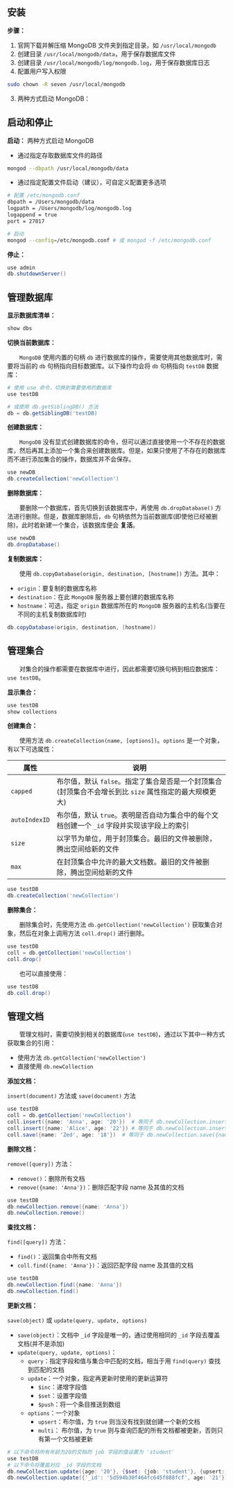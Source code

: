 ## 安装

**步骤：**

1. 官网下载并解压缩 MongoDB 文件夹到指定目录，如 `/usr/local/mongodb`
2. 创建目录 `/usr/local/mongodb/data`，用于保存数据库文件
3. 创建目录 `/usr/local/mongodb/log/mongodb.log`，用于保存数据库日志
4. 配置用户写入权限

```sh
sudo chown -R seven /usr/local/mongodb
```

3. 两种方式启动 MongoDB：

## 启动和停止

**启动：** 两种方式启动 MongoDB
+ 通过指定存取数据库文件的路径
```sh
mongod --dbpath /usr/local/mongodb/data
```

+ 通过指定配置文件启动（建议），可自定义配置更多选项
```sh
# 配置 /etc/mongodb.conf
dbpath = /Users/mongodb/data
logpath = /Users/mongodb/log/mongodb.log
logappend = true
port = 27017

# 启动
mongod --config=/etc/mongodb.conf # 或 mongod -f /etc/mongodb.conf
```


**停止：**

```powershell
use admin
db.shutdownServer()
```




## 管理数据库

**显示数据库清单：**

```powershell
show dbs
```

**切换当前数据库：**

&emsp;&emsp;`MongoDB` 使用内置的句柄 `db` 进行数据库的操作，需要使用其他数据库时，需要将当前的 `db` 句柄指向目标数据库。以下操作均会将 `db` 句柄指向 `testDB` 数据库：
```powershell
# 使用 use 命令，切换到需要使用的数据库
use testDB

# 或使用 db.getSiblingDB() 方法
db = db.getSiblingDB('testDB)
```

**创建数据库：**

&emsp;&emsp;`MongoDB` 没有显式创建数据库的命令，但可以通过直接使用一个不存在的数据库，然后再其上添加一个集合来创建数据库。但是，如果只使用了不存在的数据库而不进行添加集合的操作，数据库并不会保存。

```powershell
use newDB
db.createCollection('newCollection')
```

**删除数据库：**

&emsp;&emsp;要删除一个数据库，首先切换到该数据库中，再使用 `db.dropDatabase()` 方法进行删除。但是，数据库删除后，`db` 句柄依然为当前数据库(即使他已经被删除)，此时若新建一个集合，该数据库便会 **复活**。

```powershell
use newDB
db.dropDatabase()
```

**复制数据库：**

&emsp;&emsp;使用 `db.copyDatabase(origin, destination, [hostname])` 方法。其中：
+ `origin`：要复制的数据库名称
+ `destination`：在此 `MongoDB` 服务器上要创建的数据库名称
+ `hostname`：可选，指定 `origin` 数据库所在的 `MongoDB` 服务器的主机名(当要在不同的主机复制数据库时)

```powershell
db.copyDatabase(origin, destination, [hostname])
```



## 管理集合

&emsp;&emsp;对集合的操作都需要在数据库中进行，因此都需要切换句柄到相应数据库：`use testDB`。

**显示集合：**
```powershell
use testDB
show collections
```

**创建集合：**

&emsp;&emsp;使用方法 `db.createCollection(name, [options])`。`options` 是一个对象，有以下可选属性：

|属性|说明|
|---|---|
|`capped`|布尔值，默认 `false`。指定了集合是否是一个封顶集合(封顶集合不会增长到比 `size` 属性指定的最大规模更大)|
|`autoIndexID`|布尔值，默认 `true`。表明是否自动为集合中的每个文档创建一个 `_id` 字段并实现该字段上的索引|
|`size`|以字节为单位，用于封顶集合。最旧的文件被删除，腾出空间给新的文件|
|`max`|在封顶集合中允许的最大文档数。最旧的文件被删除，腾出空间给新的文件|

```powershell
use testDB
db.createCollection('newCollection')
```

**删除集合：**

&emsp;&emsp;删除集合时，先使用方法 `db.getCollection('newCollection')` 获取集合对象，然后在对象上调用方法 `coll.drop()` 进行删除。

```powershell
use testDB
coll = db.getCollection('newCollection')
coll.drop()
```

&emsp;&emsp;也可以直接使用：

```powershell
use testDB
db.coll.drop()
```

## 管理文档

&emsp;&emsp;管理文档时，需要切换到相关的数据库(`use testDB`)，通过以下其中一种方式获取集合的引用：

+ 使用方法 `db.getCollection('newCollection')` 
+ 直接使用 `db.newCollection` 

**添加文档：**

`insert(document)` 方法或 `save(document)` 方法

```powershell
use testDB
coll = db.getCollection('newCollection')
coll.insert({name: 'Anna', age: '20'})  # 等同于 db.newCollection.insert({name: 'Anna', age: '20'})
coll.insert({name: 'Alice', age: '22'}) # 等同于 db.newCollection.insert({name: 'Alice', age: '22'})
coll.save({name: 'Zed', age: '18'})  # 等同于 db.newCollection.save({name: 'Zed', age: '18'})
```

**删除文档：**

`remove([query])` 方法：
+ `remove()`：删除所有文档
+ `remove({name: 'Anna'})`：删除匹配字段 name 及其值的文档

```powershell
use testDB
db.newCollection.remove({name: 'Anna'})
db.newCollection.remove()
```

**查找文档：**

`find([query])` 方法：

+ `find()`：返回集合中所有文档
+ `coll.find({name: 'Anna'})`：返回匹配字段 name 及其值的文档

```powershell
use testDB
db.newCollection.find({name: 'Anna'})
db.newCollection.find()
```

**更新文档：**

`save(object)` 或 `update(query, update, options)`

+ `save(object)`：文档中 `_id` 字段是唯一的，通过使用相同的 `_id` 字段去覆盖文档(并不是添加)
+ `update(query, update, options)`：
  + `query`：指定字段和值与集合中匹配的文档，相当于用 `find(query)` 查找到匹配的文档
  + `update`：一个对象，指定再更新时使用的更新运算符
    + `$inc`：递增字段值
    + `$set`：设置字段值
    + `$push`：将一个条目推送到数组
  + `options`：一个对象
    + `upsert`：布尔值，为 `true` 则当没有找到就创建一个新的文档
    + `multi`： 布尔值，为 `true` 则与查询匹配的所有文档都被更新，否则只有第一个文档被更新

```powershell
# 以下命令将所有年龄为20的文档的 job 字段的值设置为 'student'
use testDB
# 以下命令将覆盖对应 _id 字段的文档
db.newCollection.update({age: '20'}, {$set: {job: 'student'}, {upsert: false, multi: true}})
db.newCollection.update({'_id': '5d594b30f464fc645f888fcf', age: '21'})
```